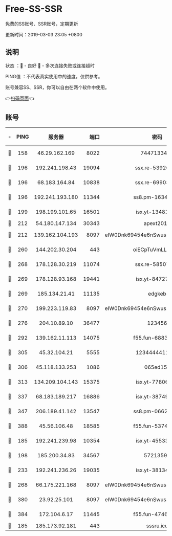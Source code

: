 # Free-SS-SSR

免费的SS账号、SSR账号，定期更新

更新时间：2019-03-03 23:05 +0800

## 说明

状态     ：🙂 - 良好 🙁 - 多次连接失败或连接超时

PING值   ：不代表真实使用中的速度，仅供参考。

账号兼容SS、SSR，你可以自由在两个软件中使用。

👉[扫码页面](https://liesauer.github.io/free-ss-ssr.github.io/)👈

## 账号

|-|PING|服务器|端口|密码|加密方式|区域|
|:----:|:----:|:-----:|-----:|:----:|:----:|:----:|
|🙂|158|46.29.162.169|8022|7447133485|aes-256-cfb|RU|
|🙂|196|192.241.198.43|19094|ssx.re-53926078|aes-256-cfb|US|
|🙂|196|68.183.164.84|10838|ssx.re-69903190|aes-256-cfb|US|
|🙂|196|192.241.193.180|11344|ss8.pm-16345934|aes-256-cfb|US|
|🙂|199|198.199.101.65|16501|isx.yt-13481478|aes-256-cfb|US|
|🙂|212|54.180.147.134|30343|apext2019|chacha20|KR|
|🙂|212|139.162.104.193|8097|eIW0Dnk69454e6nSwuspv9DmS201tQ0D|aes-256-cfb|JP|
|🙂|260|144.202.30.204|443|oiECpTuVmLLxk4Ts|aes-256-cfb|US|
|🙂|268|178.128.30.219|11074|ssx.re-58507780|aes-256-cfb|SG|
|🙂|269|178.128.93.168|19441|isx.yt-84727803|aes-256-cfb|SG|
|🙂|269|185.134.21.41|11135|edgkeb|aes-256-cfb|GB|
|🙂|270|199.223.119.83|8097|eIW0Dnk69454e6nSwuspv9DmS201tQ0D|aes-256-cfb|US|
|🙂|276|204.10.89.10|36477|123456|aes-256-cfb|US|
|🙂|292|139.162.11.113|14075|f55.fun-68835122|aes-256-cfb|SG|
|🙂|305|45.32.104.21|5555|1234444411111|aes-256-cfb|SG|
|🙂|306|45.118.133.253|1086|065ed15a|aes-256-cfb|SG|
|🙂|313|134.209.104.143|15375|isx.yt-77806591|aes-256-cfb|SG|
|🙂|337|68.183.189.217|16886|isx.yt-38749717|aes-256-cfb|SG|
|🙂|347|206.189.41.142|13547|ss8.pm-06627885|aes-256-cfb|SG|
|🙂|388|45.56.106.48|18585|f55.fun-53745027|aes-256-cfb|US|
|🙂|185|192.241.239.98|10354|isx.yt-45533403|aes-256-cfb|US|
|🙂|198|185.200.34.83|34567|57213592|aes-256-cfb|US|
|🙂|233|192.241.236.26|19035|isx.yt-38134679|aes-256-cfb|US|
|🙂|268|66.175.221.168|8097|eIW0Dnk69454e6nSwuspv9DmS201tQ0D|aes-256-cfb|US|
|🙂|380|23.92.25.101|8097|eIW0Dnk69454e6nSwuspv9DmS201tQ0D|aes-256-cfb|US|
|🙂|384|172.104.6.17|11445|f55.fun-47466889|aes-256-cfb|US|
|🙁|185|185.173.92.181|443|sssru.icu|rc4-md5|RU|
